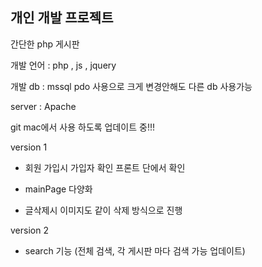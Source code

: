 ## 개인 개발 프로젝트

간단한 php 게시판

개발 언어 : php , js , jquery

개발 db : mssql pdo 사용으로 크게 변경안해도 다른 db 사용가능

server : Apache

git mac에서 사용 하도록 업데이트 중!!!

version 1

- 회원 가입시 가입자 확인 프론트 단에서 확인

- mainPage 다양화

- 글삭제시 이미지도 같이 삭제 방식으로 진행

version 2

- search 기능 (전체 검색, 각 게시판 마다 검색 가능 업데이트)